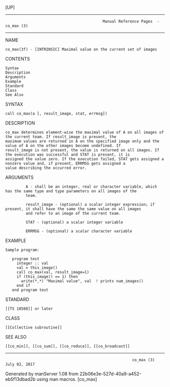 [UP]

-----------------------------------------------------------------------------------------------------------------------------------
                                               Manual Reference Pages  - co_max (3)
-----------------------------------------------------------------------------------------------------------------------------------
                                                                 
NAME

    co_max(3f) - [INTRINSIC] Maximal value on the current set of images

CONTENTS

    Syntax
    Description
    Arguments
    Example
    Standard
    Class
    See Also

SYNTAX

    call co_max(a [, result_image, stat, errmsg])

DESCRIPTION

    co_max determines element-wise the maximal value of A on all images of the current team. If result_image is present, the
    maximum values are returned in A on the specified image only and the value of A on the other images become undefined. If
    result_image is not present, the value is returned on all images. If the execution was successful and STAT is present, it is
    assigned the value zero. If the execution failed, STAT gets assigned a nonzero value and, if present, ERRMSG gets assigned a
    value describing the occurred error.

ARGUMENTS

             A - shall be an integer, real or character variable, which has the same type and type parameters on all images of the
             team.

             result_image - (optional) a scalar integer expression; if present, it shall have the same the same value on all images
             and refer to an image of the current team.

             STAT - (optional) a scalar integer variable

             ERRMSG - (optional) a scalar character variable

EXAMPLE

    Sample program:

       program test
         integer :: val
         val = this_image()
         call co_max(val, result_image=1)
         if (this_image() == 1) then
           write(*,*) "Maximal value", val  ! prints num_images()
         end if
       end program test



STANDARD

    [[TS 18508]] or later

CLASS

    [[Collective subroutine]]

SEE ALSO

    [[co_min]], [[co_sum]], [[co_reduce]], [[co_broadcast]]

-----------------------------------------------------------------------------------------------------------------------------------

                                                            co_max (3)                                                July 02, 2017

Generated by manServer 1.08 from 22b06e3e-527d-40a9-a452-eb5f13dbad2b using man macros.
                                                             [co_max]
